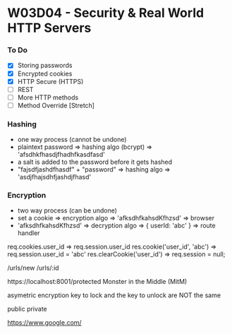 # W03D04 - Security & Real World HTTP Servers

### To Do
- [x] Storing passwords
- [x] Encrypted cookies
- [x] HTTP Secure (HTTPS)
- [ ] REST
- [ ] More HTTP methods
- [ ] Method Override [Stretch]

### Hashing
* one way process (cannot be undone)
* plaintext password => hashing algo (bcrypt) => 'afsdhkfhasdjfhadhfkasdfasd'
* a salt is added to the password before it gets hashed
* "fajsdfjashdfhasdf" + "password" => hashing algo => 'asdjfhajsdhfjashdjfhasd'

### Encryption
* two way process (can be undone)
* set a cookie => encryption algo => 'afksdhfkahsdKfhzsd' => browser
* 'afksdhfkahsdKfhzsd' => decryption algo => { userId: 'abc' } => route handler

req.cookies.user_id => req.session.user_id
res.cookie('user_id', 'abc') => req.session.user_id = 'abc'
res.clearCookie('user_id') => req.session = null;



/urls/new
/urls/:id


https://localhost:8001/protected
Monster in the Middle (MitM)

asymetric encryption
key to lock and the key to unlock are NOT the same

public
private


https://www.google.com/





